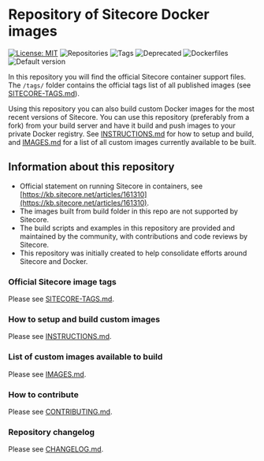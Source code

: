 ﻿# Repository of Sitecore Docker images

[//]: # "start: stats"

[![License: MIT](https://img.shields.io/badge/License-MIT-green.svg?style=flat-square)](https://opensource.org/licenses/MIT) ![Repositories](https://img.shields.io/badge/Repositories-185-blue.svg?style=flat-square) ![Tags](https://img.shields.io/badge/Tags-1009-blue.svg?style=flat-square) ![Deprecated](https://img.shields.io/badge/Deprecated-0-lightgrey.svg?style=flat-square) ![Dockerfiles](https://img.shields.io/badge/Dockerfiles-107-blue.svg?style=flat-square) ![Default version](https://img.shields.io/badge/Default%20version-10.0.0%20on%20ltsc2019/1809-blue?style=flat-square)

[//]: # "end: stats"

In this repository you will find the official Sitecore container support files. The `/tags/` folder contains the official tags list of all published images (see [SITECORE-TAGS.md](tags/sitecore-tags.md)).

Using this repository you can also build custom Docker images for the most recent versions of Sitecore. You can use this repository (preferably from a fork) from your build server and have it build and push images to your private Docker registry. See [INSTRUCTIONS.md](build/INSTRUCTIONS.md) for how to setup and build, and [IMAGES.md](build/IMAGES.md) for a list of all custom images currently available to be built.

## Information about this repository

- Official statement on running Sitecore in containers, see [https://kb.sitecore.net/articles/161310](https://kb.sitecore.net/articles/161310).
- The images built from build folder in this repo are not supported by Sitecore.
- The build scripts and examples in this repository are provided and maintained by the community, with contributions and code reviews by Sitecore.
- This repository was initially created to help consolidate efforts around Sitecore and Docker.

### Official Sitecore image tags

Please see [SITECORE-TAGS.md](tags/sitecore-tags.md).

### How to setup and build custom images

Please see [INSTRUCTIONS.md](build/INSTRUCTIONS.md).

### List of custom images available to build

Please see [IMAGES.md](build/IMAGES.md).

### How to contribute

Please see [CONTRIBUTING.md](CONTRIBUTING.md).

### Repository changelog

Please see [CHANGELOG.md](build/CHANGELOG.md).
